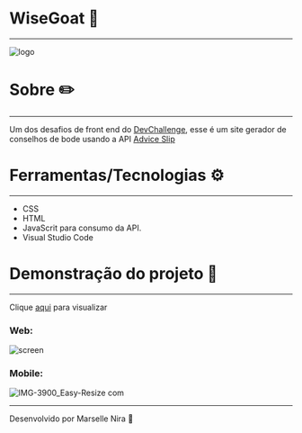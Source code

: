 # WiseGoat 🐐
---

![logo](https://user-images.githubusercontent.com/78499911/111703348-49969800-881c-11eb-9d41-ebf32db67a0c.jpg)

# Sobre ✏️
---
Um dos desafios de front end do [DevChallenge](https://www.devchallenge.com.br), esse é um site gerador de conselhos de bode usando a API [Advice Slip](https://api.adviceslip.com)

# Ferramentas/Tecnologias ⚙️
---
* CSS
* HTML
* JavaScrit para consumo da API.
* Visual Studio Code

# Demonstração do projeto 🔬
---
Clique [aqui](https://conselhosdobode.netlify.app/) para visualizar

### Web:
![screen](https://user-images.githubusercontent.com/78499911/111704108-61bae700-881d-11eb-862d-00f4435d6012.jpg)

### Mobile:
![IMG-3900_Easy-Resize com](https://user-images.githubusercontent.com/78499911/110247620-df444480-7f4b-11eb-9ee3-7fc1b33c5156.jpg)
	
---
Desenvolvido por Marselle Nira 🙋

